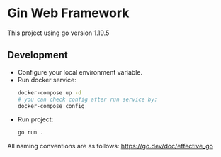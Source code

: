 # Gin Web Framework
This project using go version 1.19.5

## Development
- Configure your local environment variable.
- Run docker service:
    ```bash
    docker-compose up -d
    # you can check config after run service by:
    docker-compose config
    ```
- Run project:
    ```bash
    go run .
    ```

All naming conventions are as follows: https://go.dev/doc/effective_go